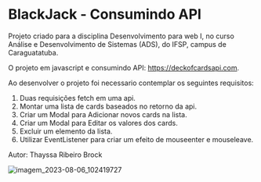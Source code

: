 # BlackJack - Consumindo API

Projeto criado para a disciplina Desenvolvimento para web I, no curso Análise e Desenvolvimento de Sistemas (ADS), do IFSP, campus de Caraguatatuba.

O projeto em javascript e consumindo API:
https://deckofcardsapi.com.

Ao desenvolver o projeto foi necessario contemplar os seguintes requisitos:

1) Duas requisições fetch em uma api.
2) Montar uma lista de cards baseados no retorno da api.
3) Criar um Modal para Adicionar novos cards na lista.
4) Criar um Modal para Editar os valores dos cards.
5) Excluir um elemento da lista.
6) Utilizar EventListener para criar um efeito de mouseenter e mouseleave.

Autor: Thayssa Ribeiro Brock

![imagem_2023-08-06_102419727](https://github.com/ThayssaBrock/Jogo-21/assets/88042388/d1845bea-2925-41e8-80be-68ee06f3ec69)
